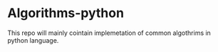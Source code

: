 # Algorithms-python
This repo will mainly cointain implemetation of common algothrims in python language. 
